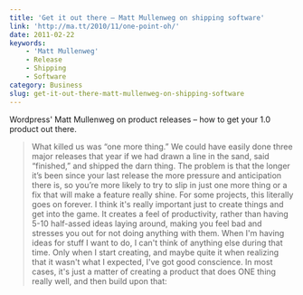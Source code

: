 ```yaml
---
title: 'Get it out there – Matt Mullenweg on shipping software'
link: 'http://ma.tt/2010/11/one-point-oh/'
date: 2011-02-22
keywords:
    - 'Matt Mullenweg'
    - Release
    - Shipping
    - Software
category: Business
slug: get-it-out-there-matt-mullenweg-on-shipping-software
---
```


Wordpress' Matt Mullenweg on product releases – how to get your 1.0 product out there.

> What killed us was “one more thing.” We could have easily done three major releases that year if
> we had drawn a line in the sand, said “finished,” and shipped the darn thing. The problem is that
> the longer it’s been since your last release the more pressure and anticipation there is, so
> you’re more likely to try to slip in just one more thing or a fix that will make a feature really
> shine. For some projects, this literally goes on forever. I think it's really important just to
> create things and get into the game. It creates a feel of productivity, rather than having 5-10
> half-assed ideas laying around, making you feel bad and stresses you out for not doing anything
> with them. When I'm having ideas for stuff I want to do, I can't think of anything else during
> that time. Only when I start creating, and maybe quite it when realizing that it wasn't what I
> expected, I've got good conscience. In most cases, it's just a matter of creating a product that
> does ONE thing really well, and then build upon that:
